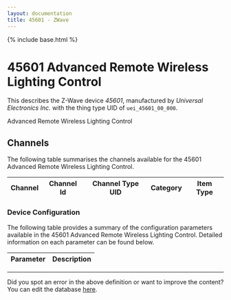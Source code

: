 ```yaml
---
layout: documentation
title: 45601 - ZWave
---
```


{% include base.html %}

# 45601 Advanced Remote Wireless Lighting Control

This describes the Z-Wave device *45601*, manufactured by *Universal Electronics Inc.* with the thing type UID of ```uei_45601_00_000```. 

Advanced Remote Wireless Lighting Control


## Channels
The following table summarises the channels available for the 45601 Advanced Remote Wireless Lighting Control.

| Channel | Channel Id | Channel Type UID | Category | Item Type |
|---------|------------|------------------|----------|-----------|


### Device Configuration
The following table provides a summary of the configuration parameters available in the 45601 Advanced Remote Wireless Lighting Control.
Detailed information on each parameter can be found below.

| Parameter   | Description |
|-------------|-------------|


---

Did you spot an error in the above definition or want to improve the content?
You can edit the database [here](http://www.cd-jackson.com/index.php/zwave/zwave-device-database/zwave-device-list/devicesummary/768).
